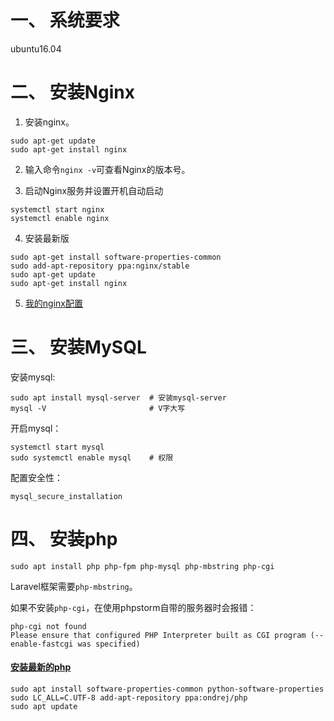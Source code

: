 # 一、 系统要求
ubuntu16.04  

# 二、 安装Nginx
1. 安装nginx。  
```
sudo apt-get update
sudo apt-get install nginx
```

2. 输入命令`nginx -v`可查看Nginx的版本号。  

3. 启动Nginx服务并设置开机自动启动
```
systemctl start nginx
systemctl enable nginx
```
4. 安装最新版
```
sudo apt-get install software-properties-common
sudo add-apt-repository ppa:nginx/stable 
sudo apt-get update
sudo apt-get install nginx
```

5. [我的nginx配置](https://github.com/nonelittlesong/study-web/blob/master/nginx/README.md)

# 三、 安装MySQL
安装mysql:  
```
sudo apt install mysql-server  # 安装mysql-server
mysql -V                       # V字大写
```
开启mysql：  
```
systemctl start mysql
sudo systemctl enable mysql    # 权限
```
配置安全性：  
```
mysql_secure_installation
```

# 四、 安装php
```
sudo apt install php php-fpm php-mysql php-mbstring php-cgi
```
Laravel框架需要`php-mbstring`。  

如果不安装`php-cgi`，在使用phpstorm自带的服务器时会报错：  
```
php-cgi not found
Please ensure that configured PHP Interpreter built as CGI program (--enable-fastcgi was specified)
```

#### [安装最新的php](https://www.rosehosting.com/blog/how-to-install-php-7-3-on-ubuntu-16-04/)
```
sudo apt install software-properties-common python-software-properties
sudo LC_ALL=C.UTF-8 add-apt-repository ppa:ondrej/php
sudo apt update
```

